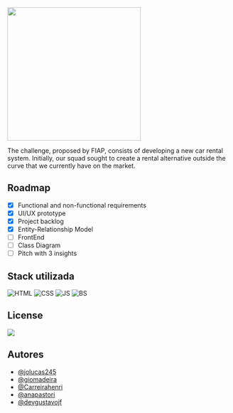 
<img style="width: 300px" src="https://github.com/jolucas245/Challenge-BRQ/assets/65248543/4f783d69-360b-4a4a-a5bb-cde1ac978954">

The challenge, proposed by FIAP, consists of developing a new car rental system. Initially, our squad sought to create a rental alternative outside the curve that we currently have on the market.

## Roadmap

- [x]  Functional and non-functional requirements
- [x]  UI/UX prototype
- [x]  Project backlog
- [x]  Entity-Relationship Model
- [ ]  FrontEnd
- [ ]  Class Diagram
- [ ]  Pitch with 3 insights

## Stack utilizada

![HTML](https://img.shields.io/badge/HTML-239120?style=for-the-badge&logo=html5&logoColor=white) ![CSS](https://img.shields.io/badge/CSS-239120?&style=for-the-badge&logo=css3&logoColor=white) ![JS](https://img.shields.io/badge/JavaScript-F7DF1E?style=for-the-badge&logo=JavaScript&logoColor=white) ![BS](https://img.shields.io/badge/Bootstrap-563D7C?style=for-the-badge&logo=bootstrap&logoColor=white)

## License

[<img src="https://img.shields.io/badge/LICENSE-WTFPL-green?style=for-the-badge"/>](https://choosealicense.com/licenses/wtfpl/)

## Autores

- [@jolucas245](https://github.com/jolucas245/)
- [@giomadeira](https://github.com/giomadeira/)
- [@Carreirahenri](https://github.com/Carreirahenri/)
- [@anapastori](https://github.com/anapastori)
- [@devgustavojf](https://github.com/devgustavojf)

